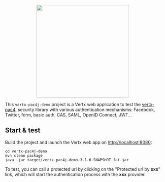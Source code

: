 <p align="center">
  <img src="https://pac4j.github.io/pac4j/img/logo-vertx.png" width="300" />
</p>

This `vertx-pac4j-demo` project is a Vertx web application to test the [vertx-pac4j](https://github.com/pac4j/vertx-pac4j) security library with various authentication mechanisms: Facebook, Twitter, form, basic auth, CAS, SAML, OpenID Connect, JWT...

## Start & test

Build the project and launch the Vertx web app on [http://localhost:8080](http://localhost:8080):

    cd vertx-pac4j-demo
    mvn clean package
    java -jar target/vertx-pac4j-demo-3.1.0-SNAPSHOT-fat.jar

To test, you can call a protected url by clicking on the "Protected url by **xxx**" link, which will start the authentication process with the **xxx** provider.
